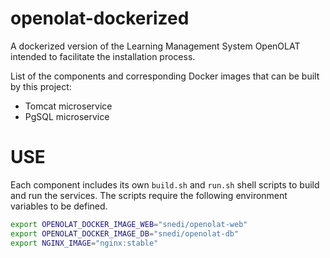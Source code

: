 # openolat-dockerized

A dockerized version of the Learning Management System OpenOLAT intended to facilitate the installation process.

List of the components and corresponding Docker images that can be built by this project:
- Tomcat microservice
- PgSQL microservice

# USE

Each component includes its own `build.sh` and `run.sh` shell scripts to build and run the services. The scripts require the following environment variables to be defined.

```sh
export OPENOLAT_DOCKER_IMAGE_WEB="snedi/openolat-web"
export OPENOLAT_DOCKER_IMAGE_DB="snedi/openolat-db"
export NGINX_IMAGE="nginx:stable"
```
